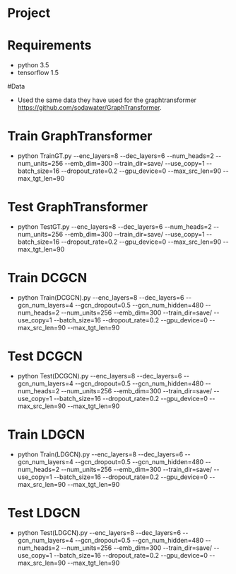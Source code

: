 # Project

# Requirements
  * python 3.5
  * tensorflow 1.5
  
  
#Data
* Used the same data they have used for the graphtransformer https://github.com/sodawater/GraphTransformer.
# Train GraphTransformer
  * python TrainGT.py --enc_layers=8 --dec_layers=6 --num_heads=2 --num_units=256 --emb_dim=300  --train_dir=save/ --use_copy=1 --batch_size=16 --dropout_rate=0.2 --gpu_device=0 --max_src_len=90 --max_tgt_len=90
# Test GraphTransformer
  * python TestGT.py --enc_layers=8 --dec_layers=6 --num_heads=2 --num_units=256 --emb_dim=300  --train_dir=save/ --use_copy=1 --batch_size=16 --dropout_rate=0.2 --gpu_device=0 --max_src_len=90 --max_tgt_len=90

# Train DCGCN
* python Train(DCGCN).py --enc_layers=8 --dec_layers=6 --gcn_num_layers=4 --gcn_dropout=0.5 --gcn_num_hidden=480 --num_heads=2 --num_units=256 --emb_dim=300  --train_dir=save/ --use_copy=1 --batch_size=16 --dropout_rate=0.2 --gpu_device=0 --max_src_len=90 --max_tgt_len=90
# Test DCGCN
* python Test(DCGCN).py --enc_layers=8 --dec_layers=6 --gcn_num_layers=4 --gcn_dropout=0.5 --gcn_num_hidden=480 --num_heads=2 --num_units=256 --emb_dim=300  --train_dir=save/ --use_copy=1 --batch_size=16 --dropout_rate=0.2 --gpu_device=0 --max_src_len=90 --max_tgt_len=90

# Train LDGCN
* python Train(LDGCN).py --enc_layers=8 --dec_layers=6 --gcn_num_layers=4 --gcn_dropout=0.5 --gcn_num_hidden=480 --num_heads=2 --num_units=256 --emb_dim=300  --train_dir=save/ --use_copy=1 --batch_size=16 --dropout_rate=0.2 --gpu_device=0 --max_src_len=90 --max_tgt_len=90

# Test LDGCN
* python Test(LDGCN).py --enc_layers=8 --dec_layers=6 --gcn_num_layers=4 --gcn_dropout=0.5 --gcn_num_hidden=480 --num_heads=2 --num_units=256 --emb_dim=300  --train_dir=save/ --use_copy=1 --batch_size=16 --dropout_rate=0.2 --gpu_device=0 --max_src_len=90 --max_tgt_len=90

